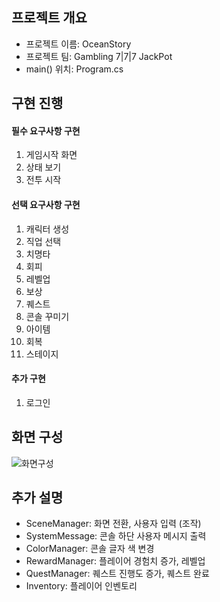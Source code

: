 ## 프로젝트 개요
- 프로젝트 이름: OceanStory 
- 프로젝트 팀: Gambling 7|7|7 JackPot
- main() 위치: Program.cs

## 구현 진행
#### 필수 요구사항 구현
1. 게임시작 화면
2. 상태 보기
3. 전투 시작

#### 선택 요구사항 구현
1. 캐릭터 생성
2. 직업 선택
3. 치명타
4. 회피
5. 레벨업
6. 보상
7. 퀘스트
8. 콘솔 꾸미기
9. 아이템
10. 회복
11. 스테이지

#### 추가 구현
1. 로그인

## 화면 구성
![화면구성](https://github.com/Gambling7l7l7JackPot/OceanStory/assets/93385183/7efd9678-ac03-4fc5-a487-28c58b0c87fc)


## 추가 설명
- SceneManager: 화면 전환, 사용자 입력 (조작)
- SystemMessage: 콘솔 하단 사용자 메시지 출력
- ColorManager: 콘솔 글자 색 변경
- RewardManager: 플레이어 경험치 증가, 레벨업
- QuestManager: 퀘스트 진행도 증가, 퀘스트 완료
- Inventory: 플레이어 인벤토리
